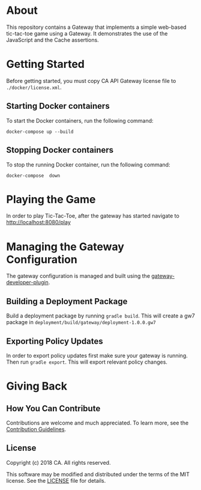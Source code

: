 # About
This repository contains a Gateway that implements a simple web-based tic-tac-toe game using a Gateway. It demonstrates the use of the JavaScript and the Cache assertions.

# Getting Started
Before getting started, you must copy CA API Gateway license file to `./docker/license.xml`.

## Starting Docker containers
To start the Docker containers, run the following command:

`docker-compose up --build`

## Stopping Docker containers
To stop the running Docker container, run the following command:

`docker-compose  down`

# Playing the Game
In order to play Tic-Tac-Toe, after the gateway has started navigate to [http://localhost:8080/play](http://localhost:8080/play)

# Managing the Gateway Configuration
The gateway configuration is managed and built using the [gateway-developer-plugin](https://github.com/ca-api-gateway/gateway-developer-plugin).

## Building a Deployment Package
Build a deployment package by running `gradle build`. This will create a gw7 package in `deployment/build/gateway/deployment-1.0.0.gw7`

## Exporting Policy Updates
In order to export policy updates first make sure your gateway is running. Then run `gradle export`. This will export relevant policy changes.

# Giving Back
## How You Can Contribute
Contributions are welcome and much appreciated. To learn more, see the [Contribution Guidelines][contributing].

## License

Copyright (c) 2018 CA. All rights reserved.

This software may be modified and distributed under the terms
of the MIT license. See the [LICENSE][license-link] file for details.


 [license-link]: /LICENSE
 [contributing]: /CONTRIBUTING.md
